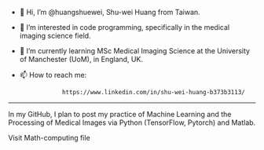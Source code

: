- 👋 Hi, I’m @huangshuewei, Shu-wei Huang from Taiwan.
- 👀 I’m interested in code programming, specifically in the medical imaging science field.
- 🌱 I’m currently learning MSc Medical Imaging Science at the University of Manchester (UoM), in England, UK.

- 📫 How to reach me:

                  https://www.linkedin.com/in/shu-wei-huang-b373b3113/ 
-----------------------------------------------------------------------------------------------------------
In my GitHub, I plan to post my practice of Machine Learning and the Processing of Medical Images via Python (TensorFlow, Pytorch) and Matlab.

Visit Math-computing file
